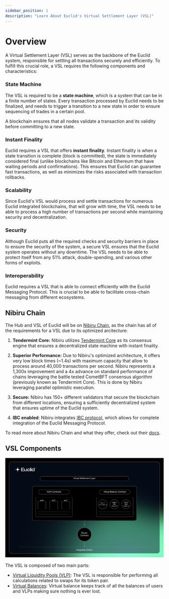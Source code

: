 ```yaml
---
sidebar_position: 1
description: "Learn About Euclid's Virtual Settlement Layer (VSL)"
---
```


# Overview

A Virtual Settlement Layer (VSL) serves as the backbone of the Euclid system, responsible for settling all transactions securely and efficiently. To fulfill this crucial role, a VSL requires the following components and characteristics:

###  State Machine 

The VSL is required to be a **state machine**, which is a system that can be in a finite number of states. Every transaction processed by Euclid needs to be finalized, and needs to trigger a transition to a new state in order to ensure sequencing of trades in a certain pool.

A blockchain ensures that all nodes validate a transaction and its validity before committing to a new state.

###  Instant Finality

Euclid requires a VSL that offers **instant finality**. Instant finality is when a state transition is complete (block is committed), the state is immediately considered final (unlike blockchains like Bitcoin and Ethereum that have waiting periods and confirmations). This ensures that Euclid can guarantee fast transactions, as well as minimizes the risks associated with transaction rollbacks.

### Scalability 

Since Euclid's VSL would process and settle transactions for numerous Euclid integrated blockchains, that will grow with time, the VSL needs to be able to process a high number of transactions per second while maintaining security and decentralization. 

### Security

Although Euclid puts all the required checks and security barriers in place to ensure the security of the system, a secure VSL ensures that the Euclid system operates without any downtime. The VSL needs to be able to protect itself from any 51% attack, double-spending, and various other forms of exploits.

### Interoperability

Euclid requires a VSL that is able to connect efficiently with the Euclid Messaging Protocol. This is crucial to be able to facilitate cross-chain messaging from different ecosystems.

## Nibiru Chain

The Hub and VSL of Euclid will be on [Nibiru Chain](https://www.nibiru.fi), as the chain has all of the requirements for a VSL due to its optimized arcitecture:

1. **Tendermint Core:** Nibiru utilizes [Tendermint Core](https://tendermint.com/core/) as its consensus engine that ensures a decentralized state machine with instant finality.

2. **Superior Performance:** Due to Nibiru's optimized architecture, it offers very low block times (~1.4s) with maximum capacity that allow to process around 40,000 transactions per second. Nibiru represents a 1,300x improvement and a 4x advance on standard performance of chains leveraging the battle tested CometBFT consensus algorithm (previously known as Tendermint Core). This is done by Nibiru leveraging parallel optimistic execution.

3. **Secure:** Nibiru has 150+ different validators that secure the blockchain from different locations, ensuring a sufficiently decentralized system that ensures uptime of the Euclid system. 

4. **IBC enabled**: Nibiru integrates [IBC protocol](https://www.ibcprotocol.dev/), which allows for complete integration of the Euclid Messaging Protocol.

To read more about Nibiru Chain and what they offer, check out their [docs](https://nibiru.fi/docs).


## VSL Components
 ![Factory Architecture](../../../../static/img/VSL.png)

The VSL is composed of two main parts:

- [Virtual Liquidity Pools (VLP)](../Virtual%20Settlement%20Layer/virtual-pools.md): The VSL is responsible for performing all calculations related to swaps for its token pair.
- [Virtual Balances](../Virtual%20Settlement%20Layer/virtual-balances.md): Virtual balance keeps track of all the balances of users and VLPs making sure nothing is ever lost.
